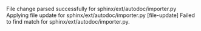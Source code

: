 File change parsed successfully for sphinx/ext/autodoc/importer.py
Applying file update for sphinx/ext/autodoc/importer.py
[file-update] Failed to find match for sphinx/ext/autodoc/importer.py.
